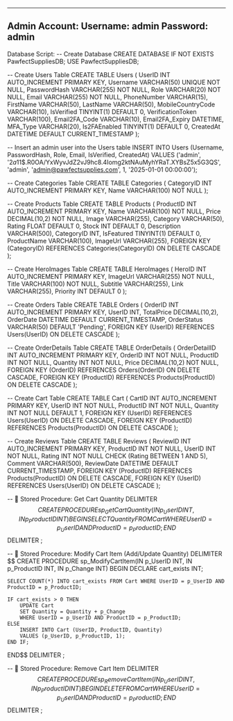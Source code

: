 -----------------------------------------------------------------------------------------------------------------------------
Admin Account:
Username: admin
Password: admin
-----------------------------------------------------------------------------------------------------------------------------
Database Script:
-- Create Database
CREATE DATABASE IF NOT EXISTS PawfectSuppliesDB;
USE PawfectSuppliesDB;

-- Create Users Table
CREATE TABLE Users (
    UserID            INT AUTO_INCREMENT PRIMARY KEY,
    Username          VARCHAR(50) UNIQUE NOT NULL,
    PasswordHash      VARCHAR(255) NOT NULL,
    Role              VARCHAR(20) NOT NULL,
    Email             VARCHAR(255) NOT NULL,
    PhoneNumber       VARCHAR(15),
    FirstName         VARCHAR(50),
    LastName          VARCHAR(50),
    MobileCountryCode VARCHAR(10),
    IsVerified        TINYINT(1) DEFAULT 0,
    VerificationToken VARCHAR(100),
    Email2FA_Code     VARCHAR(10),
    Email2FA_Expiry   DATETIME,
    MFA_Type          VARCHAR(20),
    Is2FAEnabled      TINYINT(1) DEFAULT 0,
    CreatedAt         DATETIME DEFAULT CURRENT_TIMESTAMP
);

-- Insert an admin user into the Users table
INSERT INTO Users (Username, PasswordHash, Role, Email, IsVerified, CreatedAt)
VALUES ('admin', '$2a$11$.R0OA/YxWyvJdZ2vJ9hc8.4Iomg2ktNAuMyhYRaT.XYBsZ5x5G3QS', 
        'admin', 'admin@pawfectsupplies.com', 1, '2025-01-01 00:00:00');

-- Create Categories Table
CREATE TABLE Categories (
    CategoryID INT AUTO_INCREMENT PRIMARY KEY,
    Name       VARCHAR(100) NOT NULL
);

-- Create Products Table
CREATE TABLE Products (
    ProductID   INT AUTO_INCREMENT PRIMARY KEY,
    Name        VARCHAR(100) NOT NULL,
    Price       DECIMAL(10,2) NOT NULL,
    Image       VARCHAR(255),
    Category    VARCHAR(50),
    Rating      FLOAT DEFAULT 0,
    Stock       INT DEFAULT 0,
    Description VARCHAR(500),
    CategoryID  INT,
    IsFeatured  TINYINT(1) DEFAULT 0,
    ProductName VARCHAR(100),
    ImageUrl    VARCHAR(255),
    FOREIGN KEY (CategoryID) REFERENCES Categories(CategoryID) ON DELETE CASCADE
);

-- Create HeroImages Table
CREATE TABLE HeroImages (
    HeroID   INT AUTO_INCREMENT PRIMARY KEY,
    ImageUrl VARCHAR(255) NOT NULL,
    Title    VARCHAR(100) NOT NULL,
    Subtitle VARCHAR(255),
    Link     VARCHAR(255),
    Priority INT DEFAULT 0
);

-- Create Orders Table
CREATE TABLE Orders (
    OrderID     INT AUTO_INCREMENT PRIMARY KEY,
    UserID      INT,
    TotalPrice  DECIMAL(10,2),
    OrderDate   DATETIME DEFAULT CURRENT_TIMESTAMP,
    OrderStatus VARCHAR(50) DEFAULT 'Pending',
    FOREIGN KEY (UserID) REFERENCES Users(UserID) ON DELETE CASCADE
);

-- Create OrderDetails Table
CREATE TABLE OrderDetails (
    OrderDetailID INT AUTO_INCREMENT PRIMARY KEY,
    OrderID       INT NOT NULL,
    ProductID     INT NOT NULL,
    Quantity      INT NOT NULL,
    Price         DECIMAL(10,2) NOT NULL,
    FOREIGN KEY (OrderID) REFERENCES Orders(OrderID) ON DELETE CASCADE,
    FOREIGN KEY (ProductID) REFERENCES Products(ProductID) ON DELETE CASCADE
);

-- Create Cart Table
CREATE TABLE Cart (
    CartID    INT AUTO_INCREMENT PRIMARY KEY,
    UserID    INT NOT NULL,
    ProductID INT NOT NULL,
    Quantity  INT NOT NULL DEFAULT 1,
    FOREIGN KEY (UserID) REFERENCES Users(UserID) ON DELETE CASCADE,
    FOREIGN KEY (ProductID) REFERENCES Products(ProductID) ON DELETE CASCADE
);

-- Create Reviews Table
CREATE TABLE Reviews (
    ReviewID   INT AUTO_INCREMENT PRIMARY KEY,
    ProductID  INT NOT NULL,
    UserID     INT NOT NULL,
    Rating     INT NOT NULL CHECK (Rating BETWEEN 1 AND 5),
    Comment    VARCHAR(500),
    ReviewDate DATETIME DEFAULT CURRENT_TIMESTAMP,
    FOREIGN KEY (ProductID) REFERENCES Products(ProductID) ON DELETE CASCADE,
    FOREIGN KEY (UserID) REFERENCES Users(UserID) ON DELETE CASCADE
);

-- 🔹 Stored Procedure: Get Cart Quantity
DELIMITER $$
CREATE PROCEDURE sp_GetCartQuantity(IN p_UserID INT, IN p_ProductID INT)
BEGIN
    SELECT Quantity FROM Cart WHERE UserID = p_UserID AND ProductID = p_ProductID;
END$$
DELIMITER ;

-- 🔹 Stored Procedure: Modify Cart Item (Add/Update Quantity)
DELIMITER $$
CREATE PROCEDURE sp_ModifyCartItem(IN p_UserID INT, IN p_ProductID INT, IN p_Change INT)
BEGIN
    DECLARE cart_exists INT;
    
    SELECT COUNT(*) INTO cart_exists FROM Cart WHERE UserID = p_UserID AND ProductID = p_ProductID;

    IF cart_exists > 0 THEN
        UPDATE Cart 
        SET Quantity = Quantity + p_Change
        WHERE UserID = p_UserID AND ProductID = p_ProductID;
    ELSE
        INSERT INTO Cart (UserID, ProductID, Quantity)
        VALUES (p_UserID, p_ProductID, 1);
    END IF;
END$$
DELIMITER ;

-- 🔹 Stored Procedure: Remove Cart Item
DELIMITER $$
CREATE PROCEDURE sp_RemoveCartItem(IN p_UserID INT, IN p_ProductID INT)
BEGIN
    DELETE FROM Cart WHERE UserID = p_UserID AND ProductID = p_ProductID;
END$$
DELIMITER ;
